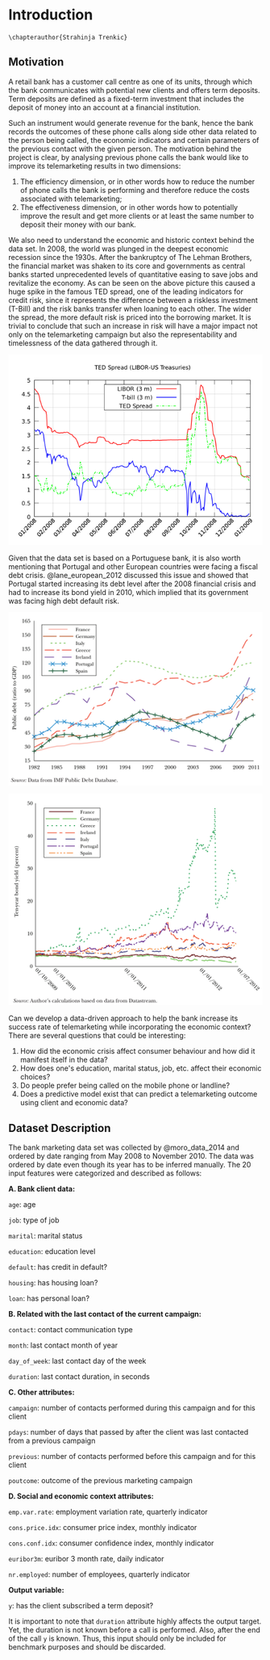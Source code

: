 # Introduction
```{=latex}
\chapterauthor{Strahinja Trenkic}
```

## Motivation

A retail bank has a customer call centre as one of its units, through which the bank communicates with potential new clients and offers term deposits. Term deposits are defined as a fixed-term investment that includes the deposit of money into an account at a financial institution.

Such an instrument would generate revenue for the bank, hence the bank records the outcomes of these phone calls along side other data related to the person being called, the economic indicators and certain parameters of the previous contact with the given person. The motivation behind the project is clear, by analysing previous phone calls the bank would like to improve its telemarketing results in two dimensions:

1. The efficiency dimension, or in other words how to reduce the number of phone calls the bank is performing and therefore reduce the costs associated with telemarketing;
2. The effectiveness dimension, or in other words how to potentially improve the result and get more clients or at least the same number to deposit their money with our bank.

We also need to understand the economic and historic context behind the data set. In 2008, the world was plunged in the deepest economic recession since the 1930s. After the bankruptcy of The Lehman Brothers, the financial market was shaken to its core and governments as central banks started unprecedented levels of quantitative easing to save jobs and revitalize the economy. As can be seen on the above picture this caused a huge spike in the famous TED spread, one of the leading indicators for credit risk, since it represents the difference between a riskless investment (T-Bill) and the risk banks transfer when loaning to each other. The wider the spread, the more default risk is priced into the borrowing market. It is trivial to conclude that such an increase in risk will have a major impact not only on the telemarketing campaign but also the representability and timelessness of the data gathered through it.

![TED spread, 2008-2009](../figures/1_1_TED_spread.png)

Given that the data set is based on a Portuguese bank, it is also worth mentioning that Portugal and other European countries were facing a fiscal debt crisis. @lane_european_2012 discussed this issue and showed that Portugal started increasing its debt level after the 2008 financial crisis and had to increase its bond yield in 2010, which implied that its government was facing high debt default risk.

![The evolution of public debt, 1982–2011](../figures/1_2_Public_Debt.png)

![Yields on 10-year sovereign bonds, 2009–2012](../figures/1_3_Yield.png)

Can we develop a data-driven approach to help the bank increase its success rate of telemarketing while incorporating the economic context? There are several questions that could be interesting:

1. How did the economic crisis affect consumer behaviour and how did it manifest itself in the data?
2. How does one's education, marital status, job, etc. affect their economic choices?
3. Do people prefer being called on the mobile phone or landline?
4. Does a predictive model exist that can predict a telemarketing outcome using client and economic data?

## Dataset Description

The bank marketing data set was collected by @moro_data_2014 and ordered by date ranging from May 2008 to November 2010. The data was ordered by date even though its year has to be inferred manually. The 20 input features were categorized and described as follows:

**A. Bank client data:**

`age`: age 

`job`: type of job

`marital`: marital status

`education`: education level

`default`: has credit in default?

`housing`: has housing loan?

`loan`: has personal loan?

**B. Related with the last contact of the current campaign:**

`contact`: contact communication type

`month`: last contact month of year

`day_of_week`: last contact day of the week

`duration`: last contact duration, in seconds 


**C. Other attributes:**


`campaign`: number of contacts performed during this campaign and for this client

`pdays`: number of days that passed by after the client was last contacted from a previous
campaign

`previous`: number of contacts performed before this campaign and for this client

`poutcome`: outcome of the previous marketing campaign

**D. Social and economic context attributes:**

`emp.var.rate`: employment variation rate, quarterly indicator

`cons.price.idx`: consumer price index, monthly indicator

`cons.conf.idx`: consumer confidence index, monthly indicator

`euribor3m`: euribor 3 month rate, daily indicator

`nr.employed`: number of employees, quarterly indicator

**Output variable:**

`y`: has the client subscribed a term deposit?

It is important to note that `duration` attribute highly affects the output target. Yet, the duration is not known before a call is performed. Also, after the end of the call `y` is known. Thus, this input should only be included for benchmark purposes and should be discarded.
